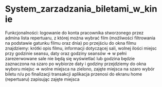 # System_zarzadzania_biletami_w_kinie
Funkcjonalności:
  logowanie do konta pracownika stworzonego przez admina
  lista repertuaru, z której można wybrać film (możliwości filtrowania na podstawie gatunku filmu oraz dnia)
  po przejściu do okna filmu znajdziemy: krótki opis filmu, informacji dotyczącej sali, wolnej ilości miejsc przy godzinie seansu, daty oraz godziny seansów => w pełni zarezerwowane sale nie będą się wyświetlać lub godzina będzie zaznaczona na szaro
  po wybiorze daty i godziny przejdziemy do okna wyboru miejsc => wolne miejsca na zielono, zajęte miejsca na szaro 
  wybór biletu n/u
  po finalizacji transakcji aplikacja przenosi do ekranu home (repertuaru) zapisując zajęte miejsca
